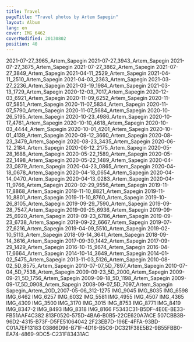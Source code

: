 ```yaml
---
title: Travel
pageTitle: "Travel photos by Artem Sapegin"
layout: Album
lang: en
cover: IMG_6462
coverModified: 20130802
position: 40
---
```


2021-07-27_3965_Artem_Sapegin
2021-07-27_3943_Artem_Sapegin
2021-07-27_3875_Artem_Sapegin
2021-07-27_3862_Artem_Sapegin
2021-07-27_3849_Artem_Sapegin
2021-04-11_2529_Artem_Sapegin
2021-04-11_2510_Artem_Sapegin
2021-04-03_2363_Artem_Sapegin
2021-03-27_2236_Artem_Sapegin
2021-03-19_1984_Artem_Sapegin
2021-03-13_1729_Artem_Sapegin
2020-12-03_7017_Artem_Sapegin
2020-12-03_6921_Artem_Sapegin
2020-11-09_6252_Artem_Sapegin
2020-11-07_5851_Artem_Sapegin
2020-11-07_5834_Artem_Sapegin
2020-11-07_5790_Artem_Sapegin
2020-11-07_5684_Artem_Sapegin
2020-10-26_5195_Artem_Sapegin
2020-10-23_4986_Artem_Sapegin
2020-10-17_4761_Artem_Sapegin
2020-10-10_4618_Artem_Sapegin
2020-10-03_4444_Artem_Sapegin
2020-10-01_4201_Artem_Sapegin
2020-10-01_4139_Artem_Sapegin
2020-09-12_3660_Artem_Sapegin
2020-08-23_3479_Artem_Sapegin
2020-08-23_3435_Artem_Sapegin
2020-06-12_2184_Artem_Sapegin
2020-06-12_2175_Artem_Sapegin
2020-05-28_1688_Artem_Sapegin
2020-05-22_1589_Artem_Sapegin
2020-05-22_1498_Artem_Sapegin
2020-05-22_1489_Artem_Sapegin
2020-04-23_0879_Artem_Sapegin
2020-04-23_0865_Artem_Sapegin
2020-04-18_0678_Artem_Sapegin
2020-04-18_0654_Artem_Sapegin
2020-04-14_0470_Artem_Sapegin
2020-04-13_0283_Artem_Sapegin
2020-04-11_9766_Artem_Sapegin
2020-02-29_9556_Artem_Sapegin
2019-11-17_8868_Artem_Sapegin
2019-11-10_8821_Artem_Sapegin
2019-11-10_8801_Artem_Sapegin
2019-11-10_8760_Artem_Sapegin
2019-10-26_8105_Artem_Sapegin
2019-09-29_7590_Artem_Sapegin
2019-09-28_7547_Artem_Sapegin
2019-09-25_6936_Artem_Sapegin
2019-09-25_6920_Artem_Sapegin
2019-09-23_6786_Artem_Sapegin
2019-09-23_6738_Artem_Sapegin
2019-09-22_6667_Artem_Sapegin
2019-07-27_6216_Artem_Sapegin
2019-04-09_5510_Artem_Sapegin
2019-02-10_5113_Artem_Sapegin
2018-09-14_3641_Artem_Sapegin
2018-09-14_3616_Artem_Sapegin
2017-09-30_1442_Artem_Sapegin
2017-09-29_1429_Artem_Sapegin
2016-10-15_9674_Artem_Sapegin
2016-04-17_6664_Artem_Sapegin
2014-10-14_3649_Artem_Sapegin
2014-01-02_5475_Artem_Sapegin
2013-11-03_5126_Artem_Sapegin
2010-08-02_5D_8575_Artem_Sapegin
2010-07-07_5D_7897_Artem_Sapegin
2010-07-04_5D_7538_Artem_Sapegin
2009-09-23_5D_2000_Artem_Sapegin
2009-09-21_5D_1756_Artem_Sapegin
2009-09-18_5D_1198_Artem_Sapegin
2009-09-17_5D_0908_Artem_Sapegin
2008-09-07_5D_7097_Artem_Sapegin
Sapegin_Artem_20D_2007-05-06_312-1275
IMG_9045
IMG_8035
IMG_6598
IMG_6462
IMG_6257
IMG_6032
IMG_5581
IMG_4955
IMG_4507
IMG_4365
IMG_4309
IMG_3500
IMG_3170
IMG_3015
IMG_8753
IMG_8771
IMG_8419
IMG_8347-2
IMG_8493
IMG_8318
IMG_8166
F5343C31-B5DF-4E0E-BE33-FB51AAF4C382
813F0520-575D-4BA6-B0B5-22CE620A7ACE
507CBB3B-96D2-4315-B73F-D5FE51064042
2F23EB7D-196E-4FFA-93BD-C01A7EF13183
03866D96-B71F-4D16-B5C6-DC321F38E5B2-9B55FBB0-EA74-4869-9DC5-C231F83431AC
